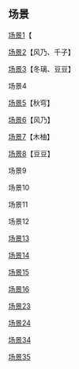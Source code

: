 ## 场景

[场景1](06出教学楼剧情.md)【

[场景2](03千子.md)【风乃、千子】

[场景3](01开头.md)【冬璃、豆豆】

场景4

[场景5](02木柚.md)【秋穹】

[场景6](02木柚.md)【风乃】

[场景7](01开头.md)【木柚】

[场景8](03千子.md)【豆豆】

场景9

场景10

场景11

场景12

[场景13](04雪奈.md)

[场景14](04雪奈.md)

[场景15](07菲亚.md)

[场景16](07菲亚.md)

[场景23](08白纱奈.md)

[场景24](08白纱奈.md)

[场景34](05兔.md)

[场景35](05兔.md)
